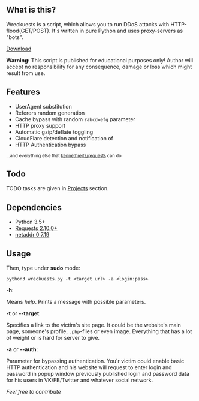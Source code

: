 ## What is this?
Wreckuests is a script, which allows you to run DDoS attacks with HTTP-flood(GET/POST). It's written in pure Python and uses proxy-servers as "bots".

[Download](https://github.com/JamesJGoodwin/wreckuests/releases)

**Warning:** This script is published for educational purposes only! Author will accept no responsibility for any consequence, damage or loss which might result from use.
## Features
* UserAgent substitution
* Referers random generation
* Cache bypass with random `?abcd=efg` parameter
* HTTP proxy support
* Automatic gzip/deflate toggling
* CloudFlare detection and notification of
* HTTP Authentication bypass

<sup>...and everything else that [kennethreitz/requests](https://github.com/kennethreitz/requests) can do</sup>

## Todo
TODO tasks are given in [Projects](https://github.com/JamesJGoodwin/PYg0odwin/projects/1) section.

## Dependencies
* Python 3.5+
* [Requests 2.10.0+](https://github.com/kennethreitz/requests)
* [netaddr 0.7.19](https://pypi.python.org/pypi/netaddr)

## Usage
Then, type under **sudo** mode:

`python3 wreckuests.py -t <target url> -a <login:pass>`

**-h**:

Means *help*. Prints a message with possible parameters. 

**-t** or **--target**:

Specifies a link to the victim's site page. It could be the website's main page, someone's profile, `.php`-files or even image. Everything that has a lot of weight or is hard for server to give.

**-a** or **--auth**:

Parameter for bypassing authentication. You'r victim could enable basic HTTP authentication and his website will request to enter login and password in popup window previously published login and password data for his users in VK/FB/Twitter and whatever social network.

*Feel free to contribute*
